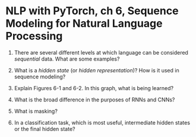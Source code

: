 # NLP with PyTorch, ch 6, Sequence Modeling for Natural Language Processing

1. There are several different levels at which language can be considered
   *sequential* data. What are some examples?

1. What is a *hidden state* (or *hidden representation*)? How is it used in
   sequence modeling?

1. Explain Figures 6-1 and 6-2. In this graph, what is being learned?

1. What is the broad difference in the purposes of RNNs and CNNs?

1. What is masking?

1. In a classification task, which is most useful, intermediate hidden states
   or the final hidden state?
